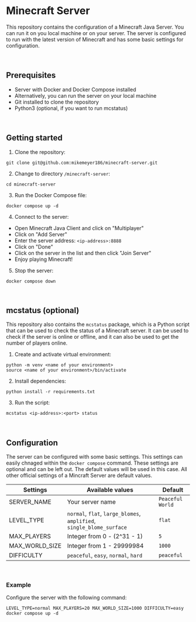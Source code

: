 # Minecraft Server

This repository contains the configuration of a Minecraft Java Server. You can run it on you local machine or on your server. The server is configured to run with the latest version of Minecraft and has some basic settings for configuration.

<br>

## Prerequisites

-   Server with Docker and Docker Compose installed
-   Alternatively, you can run the server on your local machine
-   Git installed to clone the repository
-   Python3 (optional, if you want to run mcstatus)

<br>

## Getting started

1. Clone the repository:

```shell
git clone git@github.com:mikemeyer186/minecraft-server.git
```

2. Change to directory `/minecraft-server`:

```shell
cd minecraft-server
```

3. Run the Docker Compose file:

```shell
docker compose up -d
```

4. Connect to the server:

-   Open Minecraft Java Client and click on "Multiplayer"
-   Click on "Add Server"
-   Enter the server address: `<ip-address>:8888`
-   Click on "Done"
-   Click on the server in the list and then click "Join Server"
-   Enjoy playing Minecraft!

5. Stop the server:

```shell
docker compose down
```

<br>

## mcstatus (optional)

This repository also contains the `mcstatus` package, which is a Python script that can be used to check the status of a Minecraft server. It can be used to check if the server is online or offline, and it can also be used to get the number of players online.

1. Create and activate virtual environment:

```shell
python -m venv <name of your environment>
source <name of your environment>/bin/activate
```

2. Install dependencies:

```shell
python install -r requirements.txt
```

3. Run the script:

```shell
mcstatus <ip-address>:<port> status
```

<br>

## Configuration

The server can be configured with some basic settings. This settings can easily chnaged within the `docker compose` command. These settings are optional and can be left out. The default values will be used in this case. All other official settings of a Mincraft Server are default values.

| Settings       | Available values                                                      | Default          |
| -------------- | --------------------------------------------------------------------- | ---------------- |
| SERVER_NAME    | Your server name                                                      | `Peaceful World` |
| LEVEL_TYPE     | `normal`, `flat`, `large_blomes`, `amplified`, `single_blome_surface` | `flat`           |
| MAX_PLAYERS    | Integer from 0 - (2^31 - 1)                                           | `5`              |
| MAX_WORLD_SIZE | Integer from 1 - 29999984                                             | `1000`           |
| DIFFICULTY     | `peaceful`, `easy`, `normal`, `hard`                                  | `peaceful`       |

<br>

### Example

Configure the server with the following command:

```shell
LEVEL_TYPE=normal MAX_PLAYERS=20 MAX_WORLD_SIZE=1000 DIFFICULTY=easy docker compose up -d
```
